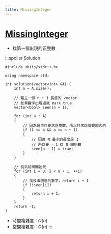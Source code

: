 ```yaml
---
title: MissingInteger
---
```


# [MissingInteger](https://app.codility.com/programmers/lessons/4-counting_elements/missing_integer/)

- 找第一個出現的正整數

:::spoiler Solution
```cpp=
#include <bits/stdc++.h>

using namespace std;

int solution(vector<int> &A) {
    int n = A.size();

    // 建立一個 n + 1 長度的 vector
    // 如果數字出現過就 mark true
    vector<bool> seen(n + 1);

    for (int a : A)
    {
        // 因為題目只要求正整數，所以只求這個範圍內的
        if (1 <= a && a <= n + 1)
        {
            // 因為 N 最小的長度是 1
            // 所以要 - 1 從 0 開始算
            seen[a - 1] = true;
        }
    }

    // 從最前面開始找
    for (int i = 0; i < n + 1; ++i)
    {
        // 找沒出現過的數字，return i + 1
        if (!seen[i])
        {
            return i + 1;
        }
    }
    return -1;
}
```
- 時間複雜度：$O(n)$
- 空間複雜度：$O(n)$
:::
